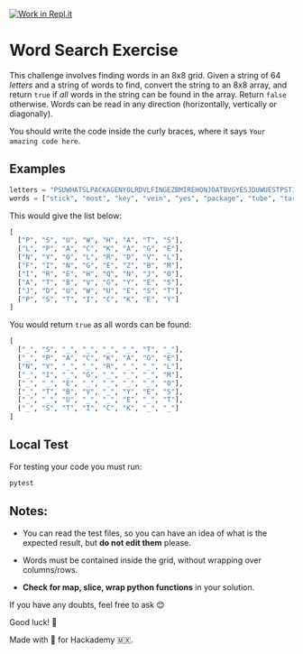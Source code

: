 [![Work in Repl.it](https://classroom.github.com/assets/work-in-replit-14baed9a392b3a25080506f3b7b6d57f295ec2978f6f33ec97e36a161684cbe9.svg)](https://classroom.github.com/online_ide?assignment_repo_id=3142768&assignment_repo_type=AssignmentRepo)
# Word Search Exercise

This challenge involves finding words in an 8x8 grid. Given a string of 64 *letters* and a string of words to find, convert the string to an 8x8 array, and return `true` if _all_ words in the string can be found in the array. Return `false` otherwise. Words can be read in any direction (horizontally, vertically or diagonally).

You should write the code inside the curly braces, where it says `Your amazing code here`.

## Examples

```python
letters = "PSUWHATSLPACKAGENYOLRDVLFINGEZBMIREHQNJOATBVGYESJDUWUESTPSTICKEY"
words = ["stick", "most", "key", "vein", "yes", "package", "tube", "target", "elm", "spy"]
```

This would give the list below:

```python
[
  ["P", "S", "U", "W", "H", "A", "T", "S"],
  ["L", "P", "A", "C", "K", "A", "G", "E"],
  ["N", "Y", "O", "L", "R", "D", "V", "L"],
  ["F", "I", "N", "G", "E", "Z", "B", "M"],
  ["I", "R", "E", "H", "Q", "N", "J", "O"],
  ["A", "T", "B", "V", "G", "Y", "E", "S"],
  ["J", "D", "U", "W", "U", "E", "S", "T"],
  ["P", "S", "T", "I", "C", "K", "E", "Y"]
]
```

You would return `true` as all words can be found:

```python
[
  ["_", "S", "_", "_", "_", "_", "T", "_"],
  ["_", "P", "A", "C", "K", "A", "G", "E"],
  ["N", "Y", "_", "_", "R", "_", "_", "L"],
  ["_", "I", "_", "G", "_", "_", "_", "M"],
  ["_", "_", "E", "_", "_", "_", "_", "O"],
  ["_", "T", "B", "V", "_", "Y", "E", "S"],
  ["_", "_", "U", "_", "_", "E", "_", "T"],
  ["_", "S", "T", "I", "C", "K", "_", "_"]
]
```

## Local Test

For testing your code you must run: 

```sh
pytest
```

## Notes:

- You can read the test files, so you can have an idea of what is the expected result, but **do not edit them** please.

- Words must be contained inside the grid, without wrapping over columns/rows.

- **Check for map, slice, wrap python functions** in your solution.

If you have any doubts, feel free to ask 😊

Good luck! 🚀

Made with 💚 for Hackademy 🇲🇽.